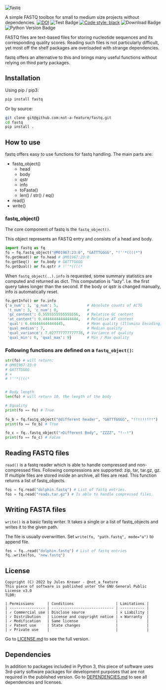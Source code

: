 ![fastq](https://github.com/not-a-feature/fastq/raw/main/fastq.png)

A simple FASTQ toolbox for small to medium size projects without dependencies.
[![DOI](https://zenodo.org/badge/450063403.svg)](https://zenodo.org/badge/latestdoi/450063403)
![Test Badge](https://github.com/not-a-feature/fastq/actions/workflows/tests.yml/badge.svg)
[![Code style: black](https://img.shields.io/badge/code%20style-black-000000.svg)](https://github.com/psf/black)
![Download Badge](https://img.shields.io/pypi/dm/fastq.svg)
![Python Version Badge](https://img.shields.io/pypi/pyversions/fastq)


FASTQ files are text-based files for storing nucleotide sequences and its corresponding quality scores.
Reading such files is not particularly difficult, yet most off the shelf packages are overloaded with strange dependencies.

fastq offers an alternative to this and brings many useful functions without relying on third party packages.

## Installation
Using pip  / pip3:
```bash
pip install fastq
```
Or by source:
```bash
git clone git@github.com:not-a-feature/fastq.git
cd fastq
pip install .
```

## How to use
fastq offers easy to use functions for fastq handling.
The main parts are:
- fastq_object()
    - head
    - body
    - qstr
    - info
    - toFasta()
    - len() / str() / eq()
- read()
- write()


### fastq_object()
The core component of fastq is the ```fastq_object()```.

This object represents an FASTQ entry and consists of a head and body.

```python 
import fastq as fq
fo = fq.fastq_object("@M01967:23:0", "GATTTGGGG", "!''*((((*")
fo.getHead() or fo.head # @M01967:23:0
fo.getSeq()  or fo.body # GATTTGGGG
fo.getQual() or fo.qstr # !''*((((*
```

When `fastq_object(..).info` is requested, some summary statistics are computed and returned as dict.
This computation is "lazy". I.e. the first query takes longer than the second.
If the body or qstr is changed manually, info is automatically reset. 

```python
fo.getInfo() or fo.info
{'a_num': 1, 'g_num': 5,             # Absolute counts of ACTG
 't_num': 3, 'c_num': 0,             #
 'gc_content': 0.5555555555555556,   # Relatice GC content
 'at_content': 0.4444444444444444,   # Relative AT content
 'qual': 6.444444444444445,          # Mean quality (Illumina Encoding)            
 'qual_median': 7,                   # Median quality
 'qual_variance': 7.027777777777778, # Variance of quality
 'qual_min': 0, 'qual_max': 9}       # Min / Max quality
```

### Following functions are defined on a `fastq_object()`:

```python
str(fo) # will return:
# @M01967:23:0
# GATTTGGGG
# +
# !''*((((*


# Body length
len(fo) # will return 10, the length of the body

# Equality 
print(fo == fo) # True
    
fo_b = fq.fastq_object("@different header", "GATTTGGGG", "!!!!!!!!!")
print(fo == fo_b) # True

fo_c = fq..fastq_object(">Different Body", "ZZZZ", "!--!")
print(fo == fo_c) # False
```

## Reading FASTQ files
`read()` is a fastq reader which is able to handle compressed and non-compressed files.
Following compressions are supported: zip, tar, tar.gz, gz. If multiple files are stored inside an archive, all files are read. 
This function returns a list of fastq_objects. 

```python
fos = fq.read("dolphin.fastq") # List of fastq entries.
fos = fq.read("reads.tar.gz") # Is able to handle compressed files.
```

## Writing FASTA files
`write()` is a basic fastq writer.
It takes a single or a list of fastq_objects and writes it to the given path. 

The file is usually overwritten. Set `write(fo, "path.fastq", mode="a")` to append file.

```python
fos = fq..read("dolphin.fastq") # List of fastq entries
fq..write(fos, "new.fastq")
```

## License
```
Copyright (C) 2022 by Jules Kreuer - @not_a_feature
This piece of software is published unter the GNU General Public License v3.0
TLDR:

| Permissions      | Conditions                   | Limitations |
| ---------------- | ---------------------------- | ----------- |
| ✓ Commercial use | Disclose source              | ✕ Liability |
| ✓ Distribution   | License and copyright notice | ✕ Warranty  |
| ✓ Modification   | Same license                 |             |
| ✓ Patent use     | State changes                |             |
| ✓ Private use    |                              |             |
```
Go to [LICENSE.md](https://github.com/not-a-feature/fastq/blob/main/LICENSE) to see the full version.

## Dependencies
In addition to packages included in Python 3, this piece of software uses 3rd-party software packages for development purposes that are not required in the published version.
Go to [DEPENDENCIES.md](https://github.com/not-a-feature/fastq/blob/main/DEPENDENCIES.md) to see all dependencies and licenses.